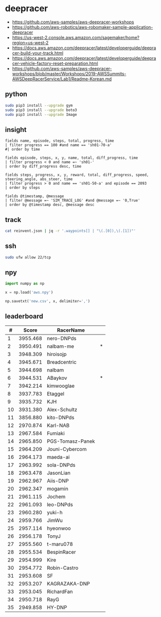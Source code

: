 # deepracer

* <https://github.com/aws-samples/aws-deepracer-workshops>
* <https://github.com/aws-robotics/aws-robomaker-sample-application-deepracer>
* <https://us-west-2.console.aws.amazon.com/sagemaker/home?region=us-west-2>
* <https://docs.aws.amazon.com/deepracer/latest/developerguide/deepracer-build-your-track.html>
* <https://docs.aws.amazon.com/deepracer/latest/developerguide/deepracer-vehicle-factory-reset-preparation.html>
* <https://github.com/aws-samples/aws-deepracer-workshops/blob/master/Workshops/2019-AWSSummits-AWSDeepRacerService/Lab1/Readme-Korean.md>

## python

```bash
sudo pip3 install --upgrade gym
sudo pip3 install --upgrade boto3
sudo pip3 install --upgrade Image
```

## insight

```
fields name, episode, steps, total, progress, time
| filter progress == 100 #and name == 'sh01-70-a'
#| order by time

fields episode, steps, x, y, name, total, diff_progress, time
| filter progress < 0 and name =~ 'sh01-'
| order by diff_progress desc, time

fields steps, progress, x, y, reward, total, diff_progress, speed, steering_angle, abs_steer, time
| filter progress > 0 and name == 'sh01-50-a' and episode == 2093
| order by steps

fields @timestamp, @message
| filter @message =~ 'SIM_TRACE_LOG' #and @message =~ '0,True'
| order by @timestamp desc, @message desc
```

## track

```bash
cat reinvent.json | jq -r '.waypoints[] | "\(.[0]),\(.[1])"'
```

## ssh

```bash
sudo ufw allow 22/tcp
```

## npy

```python
import numpy as np

x = np.load('aws.npy')

np.savetxt('new.csv', x, delimiter=',')
```

## leaderboard

<!-- leaderboard -->
| # | Score | RacerName |   |
| - | ----- | --------- | - |
| 1 | 3955.468 | nero-DNPds | |
| 2 | 3950.491 | nalbam-me | * |
| 3 | 3948.309 | hiroisojp | |
| 4 | 3945.671 | Breadcentric | |
| 5 | 3944.698 | nalbam | |
| 6 | 3944.531 | ABaykov | * |
| 7 | 3942.214 | kimwooglae | |
| 8 | 3937.783 | Etaggel | |
| 9 | 3935.732 | KJH | |
| 10 | 3931.380 | Alex-Schultz | |
| 11 | 3856.880 | kito-DNPds | |
| 12 | 2970.874 | Karl-NAB | |
| 13 | 2967.584 | Fumiaki | |
| 14 | 2965.850 | PGS-Tomasz-Panek | |
| 15 | 2964.209 | Jouni-Cybercom | |
| 16 | 2964.173 | maeda-ai | |
| 17 | 2963.992 | sola-DNPds | |
| 18 | 2963.478 | JasonLian | |
| 19 | 2962.967 | Aiis-DNP | |
| 20 | 2962.347 | mogamin | |
| 21 | 2961.115 | Jochem | |
| 22 | 2961.093 | leo-DNPds | |
| 23 | 2960.280 | yuki-h | |
| 24 | 2959.766 | JimWu | |
| 25 | 2957.114 | hyeonwoo | |
| 26 | 2956.178 | TonyJ | |
| 27 | 2955.560 | t-maru078 | |
| 28 | 2955.534 | BespinRacer | |
| 29 | 2954.999 | Kire | |
| 30 | 2954.772 | Robin-Castro | |
| 31 | 2953.608 | SF | |
| 32 | 2953.207 | KAGRAZAKA-DNP | |
| 33 | 2953.045 | RichardFan | |
| 34 | 2950.718 | RayG | |
| 35 | 2949.858 | HY-DNP | |
